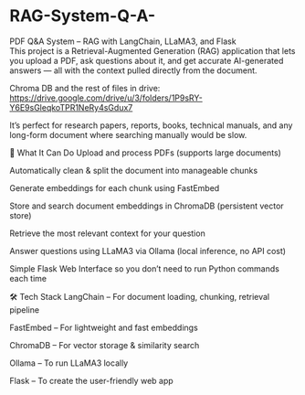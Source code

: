 # RAG-System-Q-A-
PDF Q&A System – RAG with LangChain, LLaMA3, and Flask  
This project is a Retrieval-Augmented Generation (RAG) application that lets you upload a PDF, ask questions about it, and get accurate AI-generated answers — all with the context pulled directly from the document.

Chroma DB and the rest of files in drive: https://drive.google.com/drive/u/3/folders/1P9sRY-Y6E9sGleqkoTPR1NeRy4sGdux7  


It’s perfect for research papers, reports, books, technical manuals, and any long-form document where searching manually would be slow.

🚀 What It Can Do
Upload and process PDFs (supports large documents)

Automatically clean & split the document into manageable chunks

Generate embeddings for each chunk using FastEmbed

Store and search document embeddings in ChromaDB (persistent vector store)

Retrieve the most relevant context for your question

Answer questions using LLaMA3 via Ollama (local inference, no API cost)

Simple Flask Web Interface so you don’t need to run Python commands each time

🛠 Tech Stack
LangChain – For document loading, chunking, retrieval pipeline

FastEmbed – For lightweight and fast embeddings

ChromaDB – For vector storage & similarity search

Ollama – To run LLaMA3 locally

Flask – To create the user-friendly web app


